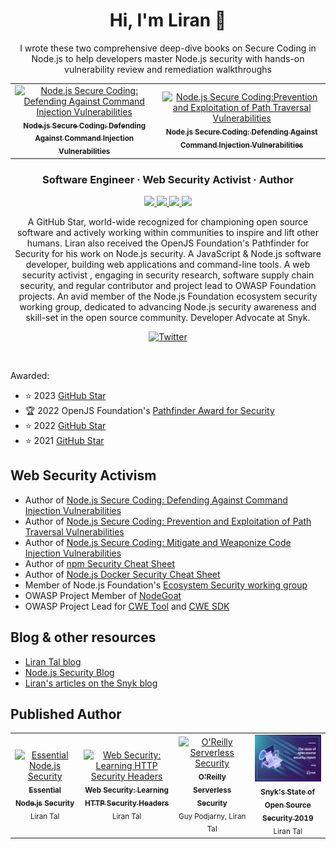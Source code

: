 <h1 align="center">Hi, I'm Liran 👋</h1>


  <p align="center">
    I wrote these two comprehensive deep-dive books on Secure Coding in Node.js to help developers master Node.js security with hands-on vulnerability review and remediation walkthroughs
  </p>
<table align="center">

  <tr>
    <td align="center">
      <a href="https://www.nodejs-security.com/">
          <img src="https://www.nodejs-security.com/images/book/book-command-injection-cover-dark.png" width="320px;" alt="Node.js Secure Coding: Defending Against Command Injection Vulnerabilities" />
          <br />
          <sub><b>Node.js Secure Coding: Defending Against Command Injection Vulnerabilities<b/></sub>
      </a>
    </td>
    <td align="center">
      <a href="https://www.nodejs-security.com/">
          <img src="https://www.nodejs-security.com/images/book/book-path-traversal-cover-dark.png" width="320px;" alt="Node.js Secure Coding:Prevention and Exploitation of Path Traversal Vulnerabilities" />
          <br />
          <sub><b>Node.js Secure Coding: Defending Against Command Injection Vulnerabilities<b/></sub>
      </a>
    </td>
  </tr>
</table>

<h3 align="center">Software Engineer · Web Security Activist · Author</h3>
<p align="center">
  <a href="https://stars.github.com/profiles/lirantal">
    <img src="https://img.shields.io/badge/GitHub%20Star-%E2%98%85-yellow">
  </a>
  <a href="https://github.com/lirantal/awesome-nodejs-security">
    <img src="https://img.shields.io/badge/Node.js%20&%20JavaScript-Security-green">
  </a>
  <a href="https://snyk.io/">
    <img src="https://img.shields.io/badge/Developer%20Advocate-Snyk-blueviolet">
  </a>
  <a href="https://github.com/lirantal/public-speaking">
    <img src="https://img.shields.io/badge/Public%20Speaker-%F0%9F%94%8A-blue">
  </a>
</p>


<p align="center">
A GitHub Star, world-wide recognized for championing open source software and actively working within communities to inspire and lift other humans. Liran also received the OpenJS Foundation's Pathfinder for Security for his work on Node.js security. A JavaScript & Node.js software developer, building web applications and command-line tools. A web security activist , engaging in security research, software supply chain security, and regular contributor and project lead to OWASP Foundation projects. An avid member of the Node.js Foundation ecosystem security working group, dedicated to advancing Node.js security awareness and skill-set in the open source community. Developer Advocate at Snyk.
</>
<p align="center">
  <a href="https://twitter.com/liran_tal">
    <img alt="Twitter" src="https://img.shields.io/badge/-Follow%20on%20Twitter-1da1f2?style=social&logo=twitter" />
  </a>
</p>

<br />

Awarded:

- ⭐️ 2023 [GitHub Star](https://stars.github.com/profiles/lirantal)
- 🏆 2022 OpenJS Foundation's [Pathfinder Award for Security](https://openjsf.org/blog/first-ever-javascriptlandia-awards-celebrate-community-leaders)
- ⭐️ 2022 [GitHub Star](https://stars.github.com/profiles/lirantal)
- ⭐️ 2021 [GitHub Star](https://stars.github.com/profiles/lirantal)

## Web Security Activism 

- Author of [Node.js Secure Coding: Defending Against Command Injection Vulnerabilities](https://www.nodejs-security.com/book/command-injection)
- Author of [Node.js Secure Coding: Prevention and Exploitation of Path Traversal Vulnerabilities](https://www.nodejs-security.com/book/path-traversal)
- Author of [Node.js Secure Coding: Mitigate and Weaponize Code Injection Vulnerabilities](https://www.nodejs-security.com/book/code-injection)
- Author of [npm Security Cheat Sheet](https://cheatsheetseries.owasp.org/cheatsheets/NPM_Security_Cheat_Sheet.html)
- Author of [Node.js Docker Security Cheat Sheet](https://cheatsheetseries.owasp.org/cheatsheets/NodeJS_Docker_Cheat_Sheet.html)
- Member of Node.js Foundation's [Ecosystem Security working group](https://github.com/nodejs/security-wg)
- OWASP Project Member of [NodeGoat](https://github.com/OWASP/NodeGoat)
- OWASP Project Lead for [CWE Tool](https://github.com/OWASP/cwe-tool) and [CWE SDK](https://github.com/OWASP/cwe-sdk-javascript)

## Blog & other resources 

* [Liran Tal blog](https://lirantal.com)
* [Node.js Security Blog](https://www.nodejs-security.com/blog)
* [Liran's articles on the Snyk blog](https://snyk.io/contributors/liran-tal/)

## Published Author

<table align="center">
  <tr>
    <td align="center">
      <a href="https://leanpub.com/essential-nodejs-security">
          <img src="https://d2sofvawe08yqg.cloudfront.net/essential-nodejs-security/s_hero2x?1673556658" width="120px;" alt="Essential Node.js Security" />
          <br />
          <sub><b>Essential Node.js Security</b></sub>
      </a>
      <br />
      <sub>Liran Tal</sub>
    </td>
    <td align="center">
      <a href="https://leanpub.com/web-security-learning-http-security-headers">
          <img src="https://d2sofvawe08yqg.cloudfront.net/web-security-learning-http-security-headers/s_hero2x?1673559565" width="120px;" alt="Web Security: Learning HTTP Security Headers" />
          <br />
          <sub><b>Web Security: Learning HTTP Security Headers</b></sub>
      </a>
      <br />
      <sub>Liran Tal</sub>
    </td>
    <td align="center">
      <a href="https://www.oreilly.com/library/view/serverless-security/9781492082538/">
          <img src="https://learning.oreilly.com/library/cover/9781492082538/250w/" width="120px;" alt="O'Reilly Serverless Security" />
          <br />
          <sub><b>O'Reilly Serverless Security</b></sub>
      </a>
      <br />
      <sub>Guy Podjarny, Liran Tal</sub>
    </td>
    <td align="center">
      <a href="https://go.snyk.io/SoOSS-Report-2019.html">
          <img src="https://raw.githubusercontent.com/lirantal/lirantal/master/state-of-open-source-security-report-2019-cover.png" width="120px;" alt="State of Open Source Security 2019" />
          <br />
          <sub><b>Snyk's State of Open Source Security 2019</b></sub>
      </a>
      <br />
      <sub>Liran Tal</sub>
    </td>
  </tr>
</table>
